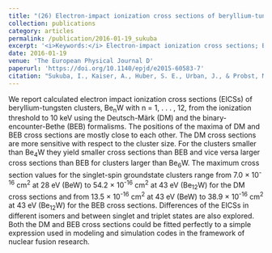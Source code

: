 ```yaml
---
title: "(26) Electron-impact ionization cross sections of beryllium-tungsten clusters"
collection: publications
category: articles
permalink: /publication/2016-01-19_sukuba
excerpt: '<i>Keywords:</i> Electron-impact ionization cross sections; Beryllium-tungsten clusters; ITER; Plasma-edge processes; Deutsch-Märk method; Binary-encounter-Bethe method'
date: 2016-01-19
venue: 'The European Physical Journal D'
paperurl: 'https://doi.org/10.1140/epjd/e2015-60583-7'
citation: "Sukuba, I., Kaiser, A., Huber, S. E., Urban, J., & Probst, M. (2016). Electron-impact ionization cross sections of beryllium-tungsten clusters. <i>The European Physical Journal D, 70</i>, 11."
---
```


We report calculated electron impact ionization cross sections (EICSs) of beryllium-tungsten clusters, Be<sub>n</sub>W with n = 1, . . . , 12, from the ionization threshold to 10 keV using the Deutsch-Märk (DM) and the binary-encounter-Bethe (BEB) formalisms. The positions of the maxima of DM and BEB cross sections are mostly close to each other. The DM cross sections are more sensitive with respect to the cluster size. For the clusters smaller than Be<sub>4</sub>W they yield smaller cross sections than BEB and vice versa larger cross sections than BEB for clusters larger than Be<sub>6</sub>W. The maximum cross section values for the singlet-spin groundstate clusters range from 7.0 × 10<sup>-16</sup> cm<sup>2</sup> at 28 eV (BeW) to 54.2 × 10<sup>-16</sup> cm<sup>2</sup> at 43 eV (Be<sub>12</sub>W) for the DM cross sections and from 13.5 × 10<sup>-16</sup> cm<sup>2</sup> at 43 eV (BeW) to 38.9 × 10<sup>-16</sup> cm<sup>2</sup> at 43 eV (Be<sub>12</sub>W) for the BEB cross sections. Differences of the EICSs in different isomers and between singlet and triplet states are also explored. Both the DM and BEB cross sections could be fitted perfectly to a simple expression used in modeling and simulation codes in the framework of nuclear fusion research.